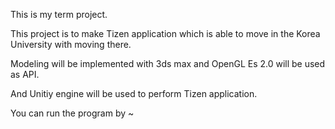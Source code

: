 This is my term project.

This project is to make Tizen application which is able to move in the Korea University with moving there.

Modeling will be implemented with 3ds max and OpenGL Es 2.0 will be used as API.

And Unitiy engine will be used to perform Tizen application.

 You can run the program by ~
